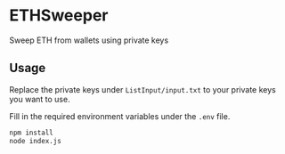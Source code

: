 # ETHSweeper
Sweep ETH from wallets using private keys

## Usage

Replace the private keys under `ListInput/input.txt` to your private keys you want to use.

Fill in the required environment variables under the `.env` file.

```bash
npm install
node index.js
```
